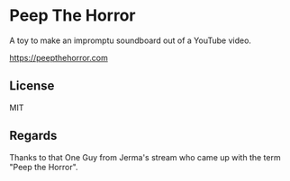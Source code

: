 # Peep The Horror

A toy to make an impromptu soundboard out of a YouTube video.

<https://peepthehorror.com>

## License

MIT

## Regards

Thanks to that One Guy from Jerma's stream who came up with the term "Peep the Horror".
